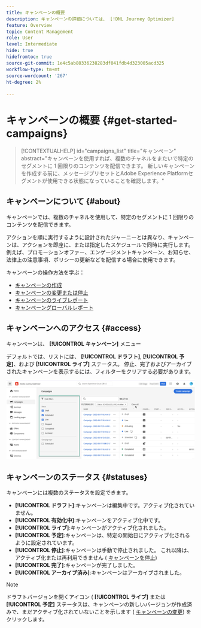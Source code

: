```yaml
---
title: キャンペーンの概要
description: キャンペーンの詳細については、 [!DNL Journey Optimizer]
feature: Overview
topic: Content Management
role: User
level: Intermediate
hide: true
hidefromtoc: true
source-git-commit: 1e4c5ab80336238283df041fdb4d323005acd325
workflow-type: tm+mt
source-wordcount: '267'
ht-degree: 2%

---
```



# キャンペーンの概要 {#get-started-campaigns}

>[!CONTEXTUALHELP]
>id="campaigns_list"
>title="キャンペーン"
>abstract="キャンペーンを使用すれば、複数のチャネルをまたいで特定のセグメントに 1 回限りのコンテンツを配信できます。 新しいキャンペーンを作成する前に、メッセージプリセットとAdobe Experience Platformセグメントが使用できる状態になっていることを確認します。"

## キャンペーンについて {#about}

キャンペーンでは、複数のチャネルを使用して、特定のセグメントに 1 回限りのコンテンツを配信できます。

アクションを順に実行するように設計されたジャーニーとは異なり、キャンペーンは、アクションを即座に、または指定したスケジュールで同時に実行します。 例えば、プロモーションオファー、エンゲージメントキャンペーン、お知らせ、法律上の注意事項、ポリシーの更新などを配信する場合に使用できます。

キャンペーンの操作方法を学ぶ：
* [キャンペーンの作成](create-campaign.md)
* [キャンペーンの変更または停止](modify-stop-campaign.md)
* [キャンペーンのライブレポート](campaign-live-report.md)
* [キャンペーングローバルレポート](campaign-global-report.md)

## キャンペーンへのアクセス {#access}

キャンペーンは、 **[!UICONTROL キャンペーン]** メニュー

デフォルトでは、リストには、 **[!UICONTROL ドラフト]**, **[!UICONTROL 予定]**、および **[!UICONTROL ライブ]** ステータス。 停止、完了およびアーカイブされたキャンペーンを表示するには、フィルターをクリアする必要があります。

![](assets/create-campaign-list.png)

## キャンペーンのステータス {#statuses}

キャンペーンには複数のステータスを設定できます。

* **[!UICONTROL ドラフト]**:キャンペーンは編集中です。アクティブ化されていません。
* **[!UICONTROL 有効化中]**:キャンペーンをアクティブ化中です。
* **[!UICONTROL ライブ]**:キャンペーンがアクティブ化されました。
* **[!UICONTROL 予定]**:キャンペーンは、特定の開始日にアクティブ化されるように設定されています。
* **[!UICONTROL 停止]**:キャンペーンは手動で停止されました。 これ以降は、アクティブ化または再利用できません ( [キャンペーンを停止](modify-stop-campaign.md#stop))
* **[!UICONTROL 完了]**:キャンペーンが完了しました。
* **[!UICONTROL アーカイブ済み]**:キャンペーンはアーカイブされました。

>[!NOTE]
>
>ドラフトバージョンを開くアイコン ( **[!UICONTROL ライブ]** または **[!UICONTROL 予定]** ステータスは、キャンペーンの新しいバージョンが作成済みで、まだアクティブ化されていないことを示します ( [キャンペーンの変更](modify-stop-campaign.md#modify)) をクリックします。
